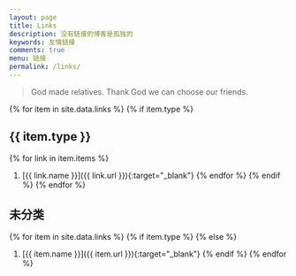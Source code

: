 ```yaml
---
layout: page
title: Links
description: 没有链接的博客是孤独的
keywords: 友情链接
comments: true
menu: 链接
permalink: /links/
---
```


> God made relatives. Thank God we can choose our friends.

{% for item in site.data.links %}
{% if item.type %}
## {{ item.type }}
{% for link in item.items %}
1. [{{ link.name }}]({{ link.url }}){:target="_blank"}
{% endfor %}
{% endif %}
{% endfor %}

## 未分类
{% for item in site.data.links %}
{% if item.type %}
{% else %}
1. [{{ item.name }}]({{ item.url }}){:target="_blank"}
{% endif %}
{% endfor %}
